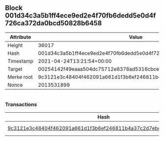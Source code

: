 ## Block 001d34c3a5b1ff4ece9ed2e4f70fb6dedd5e0d4f726ca372da0bcd50828b6458

Attribute | Value
--- | ---
Height | 36017
Hash | 001d34c3a5b1ff4ece9ed2e4f70fb6dedd5e0d4f726ca372da0bcd50828b6458
Timestamp | 2021-04-24T13:21:54+00:00
Target | 00254142f49eaaa504dc75712e8378ad5316cbcead634704b3734b6271167cc4
Merke root | 9c3121e3c48404f462091a661d1f3b6ef246811b4a37c2d7ebc1f220d6c9d4d7
Nonce | 2013531899

```

```

### Transactions

Hash | Amount
--- | ---
[9c3121e3c48404f462091a661d1f3b6ef246811b4a37c2d7ebc1f220d6c9d4d7](9c3121e3c48404f462091a661d1f3b6ef246811b4a37c2d7ebc1f220d6c9d4d7.md) | 10.00000000 SKEPTI 
